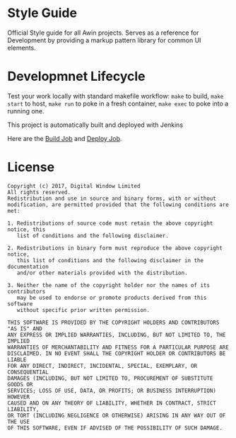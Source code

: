 Style Guide
===========

Official Style guide for all Awin projects. Serves as a reference for
Development by providing a markup pattern library for common UI elements.

Developmnet Lifecycle
=====================

Test your work locally with standard makefile workflow: `make` to build, `make
start` to host, `make run` to poke in a fresh container, `make exec` to poke
into a running one.

This project is automatically built and deployed with Jenkins

Here are the [Build Job](https://jenkins.zanox.com/job/INTERNAL-styleguide_1-Build/) and [Deploy Job](https://jenkins.zanox.com/job/INTERNAL-styleguide_4-Office).

License
=======

```
Copyright (c) 2017, Digital Window Limited
All rights reserved.
Redistribution and use in source and binary forms, with or without
modification, are permitted provided that the following conditions are met:
 
1. Redistributions of source code must retain the above copyright notice, this
   list of conditions and the following disclaimer.
 
2. Redistributions in binary form must reproduce the above copyright notice,
   this list of conditions and the following disclaimer in the documentation
   and/or other materials provided with the distribution.
 
3. Neither the name of the copyright holder nor the names of its contributors
   may be used to endorse or promote products derived from this software
   without specific prior written permission.
 
THIS SOFTWARE IS PROVIDED BY THE COPYRIGHT HOLDERS AND CONTRIBUTORS "AS IS" AND
ANY EXPRESS OR IMPLIED WARRANTIES, INCLUDING, BUT NOT LIMITED TO, THE IMPLIED
WARRANTIES OF MERCHANTABILITY AND FITNESS FOR A PARTICULAR PURPOSE ARE
DISCLAIMED. IN NO EVENT SHALL THE COPYRIGHT HOLDER OR CONTRIBUTORS BE LIABLE
FOR ANY DIRECT, INDIRECT, INCIDENTAL, SPECIAL, EXEMPLARY, OR CONSEQUENTIAL
DAMAGES (INCLUDING, BUT NOT LIMITED TO, PROCUREMENT OF SUBSTITUTE GOODS OR
SERVICES; LOSS OF USE, DATA, OR PROFITS; OR BUSINESS INTERRUPTION) HOWEVER
CAUSED AND ON ANY THEORY OF LIABILITY, WHETHER IN CONTRACT, STRICT LIABILITY,
OR TORT (INCLUDING NEGLIGENCE OR OTHERWISE) ARISING IN ANY WAY OUT OF THE USE
OF THIS SOFTWARE, EVEN IF ADVISED OF THE POSSIBILITY OF SUCH DAMAGE.
```

